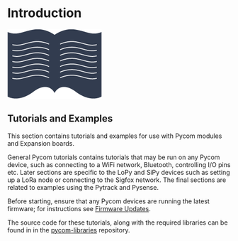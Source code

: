 # Introduction

![](../.gitbook/assets/tutorialsicon%20%281%29.png)

## Tutorials and Examples

This section contains tutorials and examples for use with Pycom modules and Expansion boards.

General Pycom tutorials contains tutorials that may be run on any Pycom device, such as connecting to a WiFi network, Bluetooth, controlling I/O pins etc. Later sections are specific to the LoPy and SiPy devices such as setting up a LoRa node or connecting to the Sigfox network. The final sections are related to examples using the Pytrack and Pysense.

Before starting, ensure that any Pycom devices are running the latest firmware; for instructions see [Firmware Updates](../getting-started/installation/firmwaretool.md).

The source code for these tutorials, along with the required libraries can be found in in the [pycom-libraries](https://github.com/pycom/pycom-libraries) repository.


